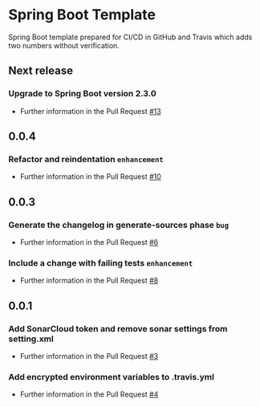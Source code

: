 # Spring Boot Template

Spring Boot template prepared for CI/CD in GitHub and Travis which adds two numbers without verification. 

## Next release
### Upgrade to Spring Boot version 2.3.0  
* Further information in the Pull Request [#13](https://github.com/AriHealth/spring-boot-template/pull/13)
## 0.0.4
### Refactor and reindentation    `enhancement`  
* Further information in the Pull Request [#10](https://github.com/AriHealth/spring-boot-template/pull/10)
## 0.0.3
### Generate the changelog in generate-sources phase    `bug`  
* Further information in the Pull Request [#6](https://github.com/AriHealth/spring-boot-template/pull/6)
### Include a change with failing tests    `enhancement`  
* Further information in the Pull Request [#8](https://github.com/AriHealth/spring-boot-template/pull/8)
## 0.0.1
### Add SonarCloud token and remove sonar settings from setting.xml  
* Further information in the Pull Request [#3](https://github.com/AriHealth/spring-boot-template/pull/3)
### Add encrypted environment variables to .travis.yml  
* Further information in the Pull Request [#4](https://github.com/AriHealth/spring-boot-template/pull/4)

